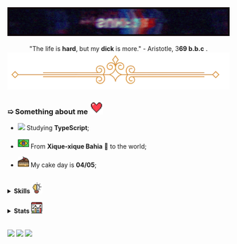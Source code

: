 <div align='center'>
<img width='600' src='assets/banner.gif'>
</br>
</br>
"The life is <strong>hard</strong>, but my <strong>dick</strong> is more." - Aristotle, 3<strong>69 b.b.c</strong> .

<img width='600' src="assets/divider.png">
</div>

### **➯ Something about me** <code><a href="https://www.flaticon.com/authors/frelayasia"><img height="30" title="Heart icons created by frelayasia - Flaticon" src="icons/heart.png"></a></code>

- <img width="25" src="https://skillicons.dev/icons?i=ts"> Studying **TypeScript**;

- <a href="https://www.flaticon.com/authors/freepik"><img width="25" title="Brazil icons created by Freepik - Flaticon" src="icons/brazil.png"></a> From **Xique-xique Bahia** 📌 to the world;

- <a href="https://www.flaticon.com/authors/freepik"><img width="25" title="Cake icons created by Freepik - Flaticon" src="icons/cake.png"></a> My cake day is **04/05**;

<br>
<details>
    <summary>
      <strong>Skills <code><a href="https://www.flaticon.com/authors/karyative"><img width="25" title="Skill icons created by karyative - Flaticon" src="icons/skill.png"></a></code>
      </strong>
    </summary>

### **➯ Languages** <code><a href="https://www.flaticon.com/authors/juicy-fish"><img width="25" title="Language icons created by juicy_fish - Flaticon" src="icons/language.png"></a></code>

<code><img height="30" src="https://skillicons.dev/icons?i=ts,js"></code>
<code><img height="30" src="https://skillicons.dev/icons?i=py"></code>
<code><img height="30" src="https://skillicons.dev/icons?i=lua"></code>
<code><img height="30" src="https://skillicons.dev/icons?i=html,css"></code>



### **➯ Databases** <code><a href="https://www.flaticon.com/authors/freepik"><img width="25" title="Database icons created by Freepik - Flaticon" src="icons/database.png"></a></code>

<code><img height="30" src="https://skillicons.dev/icons?i=postgres"></code>
<code><img height="30" src="https://skillicons.dev/icons?i=mongodb"></code>
<code><img height="30" src="https://skillicons.dev/icons?i=firebase"></code>



### **➯ Tools/Frameworks** <code><a href="https://www.flaticon.com/authors/photo3idea-studio"><img width="25" title="Framework icons created by photo3idea_studio - Flaticon" src="icons/framework.png"></a></code>

<code><img height="30" src="https://skillicons.dev/icons?i=express"></code>
<code><img height="30" src="https://skillicons.dev/icons?i=prisma"></code>
<code><img height="30" src="https://skillicons.dev/icons?i=nginx"></code>
<code><img height="30" src="https://skillicons.dev/icons?i=bash,git"></code>
<code><img height="30" src="https://skillicons.dev/icons?i=nodejs,deno,bun"></code>
<code><img height="30" src="https://skillicons.dev/icons?i=discordjs"></code>



### **➯ Distros** <code><a href="https://www.flaticon.com/authors/freepik" title="database icons"><img width="25" title="Linux icons created by Freepik - Flaticon" src="icons/linux.png"></a></code>

<code><img height="30" src="distros/arch.png"></code>
<code><img height="30" src="distros/fedora.png"><img height="30" src="distros/garudap.png"></code>
<code><img height="30" src="distros/debian.png"><img height="30" src="distros/ubuntu.png"><img height="30" src="distros/pop.png"><img height="30" src="distros/zorin.png"><img height="30" src="distros/deepin.png"><img height="30" src="distros/void.png"><img height="30" src="distros/mx.png"></code>
<code><img height="30" src="distros/suse.png"></code>
</details>
<br>

<details>
    <summary>
      <strong>Stats <code><a href="https://www.flaticon.com/authors/freepik"><img width="25" title="Stats icons created by Freepik - Flaticon" src="icons/analytics.png"></a></code>
      </strong>
    </summary>
<br>
<img height='300' src="https://github-readme-stats.vercel.app/api/top-langs/?username=sunf3r&bg_color=30,ff008a,7f00ff&title_color=fff&text_color=fff">

<img height='175' src="https://github-readme-stats.vercel.app/api?username=sunf3r&count_private=true&include_all_commits=true&show_icons=true&bg_color=30,000000,7f00ff&title_color=fff&text_color=fff">
</details>


</br>
</br>

<a href="https://twitter.com/Sunf3r">
<code><img height="30" src="https://skillicons.dev/icons?i=twitter"></code></a>
<a href="https://discord.com/users/568493382884917258">
<code><img height="30" src="https://skillicons.dev/icons?i=discord"></code></a>
<code><img src="https://komarev.com/ghpvc/?username=sunf3r&color=blue&style=for-the-badge"></code>
